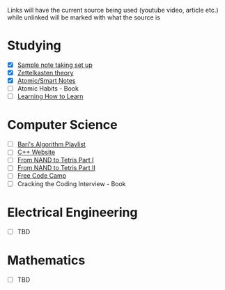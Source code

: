 
Links will have the current source being used (youtube video, article etc.) while unlinked will be marked with what the source is
# Studying

- [x] [Sample note taking set up](https://youtu.be/E6ySG7xYgjY?si=QHBYlIhqgsjwfkAS)
- [x] [Zettelkasten theory](https://youtu.be/-r6fnC5lVfE?si=A_dTn696KIjuShSS)
- [x] [Atomic/Smart Notes](https://youtu.be/5O46Rqh5zHE?si=dYQVtfEk1akIXSef)
- [ ] Atomic Habits - Book
- [ ] [Learning How to Learn](https://www.coursera.org/learn/learning-how-to-learn)

# Computer Science

- [ ] [Bari's Algorithm Playlist](https://youtube.com/playlist?list=PLDN4rrl48XKpZkf03iYFl-O29szjTrs_O&si=aLkcbSBUaihYmJAV)
- [ ] [C++ Website](https://www.learncpp.com)
- [ ] [From NAND to Tetris Part I](https://www.coursera.org/learn/build-a-computer)
- [ ] [From NAND to Tetris Part II](https://www.coursera.org/learn/nand2tetris2)
- [ ] [Free Code Camp](https://www.freecodecamp.org)
- [ ] Cracking the Coding Interview - Book

# Electrical Engineering

- [ ] TBD

# Mathematics

- [ ] TBD